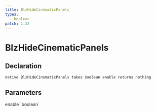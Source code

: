 ```yaml
---
title: BlzHideCinematicPanels
types:
  - boolean
patch: 1.32
---
```


# BlzHideCinematicPanels

## Declaration

```
native BlzHideCinematicPanels takes boolean enable returns nothing
```

## Parameters
<dl>
  <dt>enable `boolean`</dt>
  <dd></dd>
</dl>